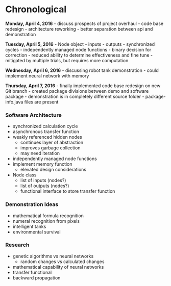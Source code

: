 Chronological
==
**Monday, April 4, 2016**
	- discuss prospects of project overhaul
	- code base redesign
	- architecture reworking
	- better separation between api and demonstration

**Tuesday, April 5, 2016**
    - Node object
      - inputs
      - outputs
    - synchronized cycles
    - independently managed node functions
    - binary decision for correction
      - reduced ability to determine effectiveness and fine tune
      - mitigated by multiple trials, but requires more computation

**Wednesday, April 6, 2016**
    - discussing robot tank demonstration
    - could implement neural network with memory

**Thursday, April 7, 2016**
	- finally implemented code base redesign on new Git branch
	- created package divisions between demo and software package
	- demonstration is in completely different source folder
	- package-info.java files are present
### Software Architecture
* synchronized calculation cycle
* asynchronous transfer function
* weakly referenced hidden nodes
  * continues layer of abstraction
  * improves garbage collection
  * may need iteration
* independently managed node functions
* implement memory function
  * elevated design considerations
* Node class
  * list of inputs (nodes?)
  * list of outputs (nodes?)
  * functional interface to store transfer function

### Demonstration Ideas
- mathematical formula recognition
- numeral recognition from pixels
- intelligent tanks
- environmental survival

### Research

- genetic algorithms vs neural networks
  - random changes vs calculated changes
- mathematical capability of neural networks
- transfer functional
- backward propagation
